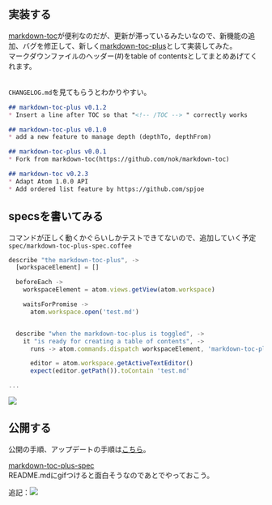 ## 実装する
[markdown-toc](https://github.com/nok/markdown-toc)が便利なのだが、更新が滞っているみたいなので、新機能の追加、バグを修正して、新しく[markdown-toc-plus](https://github.com/uraway/markdown-toc-plus)として実装してみた。<br>
マークダウンファイルのヘッダー(#)をtable of contentsとしてまとめあげてくれます。<br>
<br>

``CHANGELOG.md``を見てもらうとわかりやすい。
```md
## markdown-toc-plus v0.1.2
* Insert a line after TOC so that "<!-- /TOC --> " correctly works

## markdown-toc-plus v0.1.0
* add a new feature to manage depth (depthTo, depthFrom)

## markdown-toc-plus v0.0.1
* Fork from markdown-toc(https://github.com/nok/markdown-toc)

## markdown-toc v0.2.3
* Adapt Atom 1.0.0 API
* Add ordered list feature by https://github.com/spjoe
```
## specsを書いてみる

コマンドが正しく動くかぐらいしかテストできてないので、追加していく予定<br>
``spec/markdown-toc-plus-spec.coffee``
```js
describe "the markdown-toc-plus", ->
  [workspaceElement] = []

  beforeEach ->
    workspaceElement = atom.views.getView(atom.workspace)

    waitsForPromise ->
      atom.workspace.open('test.md')


  describe "when the markdown-toc-plus is toggled", ->
    it "is ready for creating a table of contents", ->
      runs -> atom.commands.dispatch workspaceElement, 'markdown-toc-plus:toggle'

      editor = atom.workspace.getActiveTextEditor()
      expect(editor.getPath()).toContain 'test.md'

...
```
![](http://cdn-ak.f.st-hatena.com/images/fotolife/u/uraway/20151216/20151216133056.png)

## 公開する
公開の手順、アップデートの手順は[こちら](http://uraway.hatenablog.com/entry/2015/12/10/Atom%E3%81%AE%E3%83%91%E3%83%83%E3%82%B1%E3%83%BC%E3%82%B8%E3%82%92%E4%BD%9C%E3%82%8B%EF%BC%88%EF%BC%92%EF%BC%89_1)。

[markdown-toc-plus-spec](https://atom.io/packages/markdown-toc-plus)<br>
README.mdにgifつけると面白そうなのであとでやっておこう。

追記：![](http://www.gfycat.com/NextEntireDragonfly)
